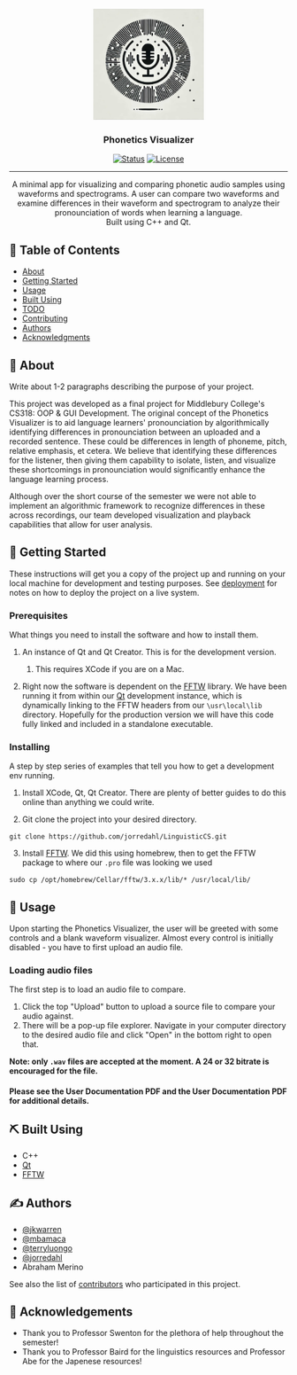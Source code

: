 <p align="center">
  <a href="" rel="noopener">
 <img width=200px height=200px src="https://github.com/jorredahl/LinguisticCS/blob/readme/resources/icons/phonetics_logo.jpg" alt="Project logo"></a>
</p>

<h3 align="center">Phonetics Visualizer</h3>

<div align="center">

  [![Status](https://img.shields.io/badge/status-active-success.svg)]() 
  [![License](https://img.shields.io/badge/license-MIT-blue.svg)](/LICENSE)

</div>

---

<p align="center"> A minimal app for visualizing and comparing phonetic audio samples using waveforms and spectrograms.  A user can compare two waveforms and examine differences in their waveform and spectrogram to analyze their pronounciation of words when learning a language.  
    <br> 
  Built using C++ and Qt.
</p>

## 📝 Table of Contents
- [About](#about)
- [Getting Started](#getting_started)
- [Usage](#usage)
- [Built Using](#built_using)
- [TODO](../TODO.md)
- [Contributing](../CONTRIBUTING.md)
- [Authors](#authors)
- [Acknowledgments](#acknowledgement)

## 🧐 About <a name = "about"></a>
Write about 1-2 paragraphs describing the purpose of your project.

This project was developed as a final project for Middlebury College's CS318: OOP & GUI Development.  The original concept of the Phonetics Visualizer is to aid language learners' pronounciation by algorithmically identifying differences in pronounciation between an uploaded and a recorded sentence.  These could be differences in length of phoneme, pitch, relative emphasis, et cetera.  We believe that identifying these differences for the listener, then giving them capability to isolate, listen, and visualize these shortcomings in pronounciation would significantly enhance the language learning process.

Although over the short course of the semester we were not able to implement an algorithmic framework to recognize differences in these across recordings, our team developed visualization and playback capabilities that allow for user analysis.  



## 🏁 Getting Started <a name = "getting_started"></a>
These instructions will get you a copy of the project up and running on your local machine for development and testing purposes. See [deployment](#deployment) for notes on how to deploy the project on a live system.

### Prerequisites
What things you need to install the software and how to install them.

1. An instance of Qt and Qt Creator.  This is for the development version.
    1. This requires XCode if you are on a Mac.

3.  Right now the software is dependent on the [FFTW](https://www.fftw.org/) library.  We have been running it from within our [Qt](https://www.qt.io/) development instance, which is dynamically linking to the FFTW headers from our `\usr\local\lib` directory.  Hopefully for the production version we will have this code fully linked and included in a standalone executable.  


### Installing
A step by step series of examples that tell you how to get a development env running.

1. Install XCode, Qt, Qt Creator.  There are plenty of better guides to do this online than anything we could write.


2. Git clone the project into your desired directory.

```
git clone https://github.com/jorredahl/LinguisticCS.git
```
3. Install [FFTW](https://www.fftw.org/).  We did this using homebrew, then to get the FFTW package to where our `.pro` file was looking we used 

 ```
 sudo cp /opt/homebrew/Cellar/fftw/3.x.x/lib/* /usr/local/lib/

 ```



## 🎈 Usage <a name="usage"></a>
Upon starting the Phonetics Visualizer, the user will be greeted with some controls and a blank waveform visualizer.  Almost every control is initially disabled - you have to first upload an audio file.  

### Loading audio files
The first step is to load an audio file to compare.  
1. Click the top "Upload" button to upload a source file to compare your audio against.
2. There will be a pop-up file explorer.  Navigate in your computer directory to the desired audio file and click "Open" in the bottom right to open that.


**Note: only `.wav` files are accepted at the moment.  A 24 or 32 bitrate is encouraged for the file.**

#### Please see the User Documentation PDF and the User Documentation PDF for additional details.


## ⛏️ Built Using <a name = "built_using"></a>
- C++
- [Qt](https://www.qt.io/)
- [FFTW](https://www.fftw.org/)


## ✍️ Authors <a name = "authors"></a>
- [@jkwarren](https://github.com/jkwarren)
- [@mbamaca](https://github.com/mbamaca)
- [@terryluongo](https://github.com/terryluongo)
- [@jorredahl](https://github.com/jorredahl)
- Abraham Merino

See also the list of [contributors](https://github.com/kylelobo/The-Documentation-Compendium/contributors) who participated in this project.

## 🎉 Acknowledgements <a name = "acknowledgement"></a>
- Thank you to Professor Swenton for the plethora of help throughout the semester!
- Thank you to Professor Baird for the linguistics resources and Professor Abe for the Japenese resources!
